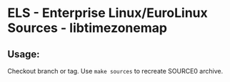 # ELS - Enterprise Linux/EuroLinux Sources - libtimezonemap
 
## Usage:
  Checkout branch or tag. Use `make sources` to recreate  SOURCE0 archive.
